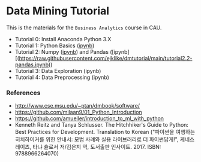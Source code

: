 # Data Mining Tutorial

This is the materials for the `Business Analytics` course in CAU.

- Tutorial 0: Install Anaconda Python 3.X
- Tutorial 1: Python Basics ([ipynb](https://raw.githubusercontent.com/ejklike/dmtutorial/main/tutorial1-python-basics.ipynb))
- Tutorial 2: Numpy ([ipynb](https://raw.githubusercontent.com/ejklike/dmtutorial/main/tutorial2.1-numpy.ipynb)) and Pandas ([ipynb][(https://raw.githubusercontent.com/ejklike/dmtutorial/main/tutorial2.2-pandas.ipynb))
- Tutorial 3: Data Exploration (ipynb)
- Tutorial 4: Data Preprocessing (ipynb)


### References

- http://www.cse.msu.edu/~ptan/dmbook/software/
- https://github.com/milaan9/01_Python_Introduction
- https://github.com/amueller/introduction_to_ml_with_python
- Kenneth Reitz and Tanya Schlusser. The Hitchhiker's Guide to Python: Best Practices for Development. Translation to Korean ("파이썬을 여행하는 히치하이커를 위한 안내서: 모범 사례와 실용 라이브러리로 더 파이썬답게!", 케네스 레이츠, 타냐 슐로서 저/김은지 역, 도서출판 인사이트. 2017. ISBN: 9788966264070)